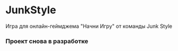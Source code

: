 # JunkStyle
Игра для онлайн-геймджема "Начни Игру" от команды Junk Style

### Проект снова в разработке
